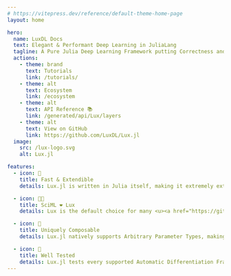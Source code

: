 ```yaml
---
# https://vitepress.dev/reference/default-theme-home-page
layout: home

hero:
  name: LuxDL Docs
  text: Elegant & Performant Deep Learning in JuliaLang
  tagline: A Pure Julia Deep Learning Framework putting Correctness and Performance First
  actions:
    - theme: brand
      text: Tutorials
      link: /tutorials/
    - theme: alt
      text: Ecosystem
      link: /ecosystem
    - theme: alt
      text: API Reference 📚
      link: /generated/api/Lux/layers
    - theme: alt
      text: View on GitHub
      link: https://github.com/LuxDL/Lux.jl
  image:
    src: /lux-logo.svg
    alt: Lux.jl

features:
  - icon: 🚀
    title: Fast & Extendible
    details: Lux.jl is written in Julia itself, making it extremely extendible. <u><a href="https://github.com/JuliaGPU/CUDA.jl">CUDA</a></u> and <u><a href="https://github.com/JuliaGPU/AMDGPU.jl">AMDGPU</a></u> are supported first-class, with experimental support for <u><a href="https://github.com/JuliaGPU/Metal.jl">Metal</a></u> Hardware.

  - icon: 🧑‍🔬
    title: SciML ❤️ Lux
    details: Lux is the default choice for many <u><a href="https://github.com/SciML">SciML</a></u> packages, including DiffEqFlux.jl, NeuralPDE.jl, and more.

  - icon: 🧩
    title: Uniquely Composable
    details: Lux.jl natively supports Arbitrary Parameter Types, making it uniquely composable with other Julia packages (and even Non-Julia packages).

  - icon: 🧪
    title: Well Tested
    details: Lux.jl tests every supported Automatic Differentiation Framework with every supported hardware backend against Finite Differences to prevent sneaky 🐛 in your code.
---
```

